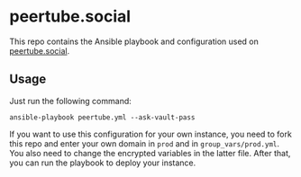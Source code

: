 # peertube.social

This repo contains the Ansible playbook and configuration used on [peertube.social](https://peertube.social).

## Usage

Just run the following command:
```
ansible-playbook peertube.yml --ask-vault-pass
```

If you want to use this configuration for your own instance, you need to fork this repo and enter your own domain in
`prod` and in `group_vars/prod.yml`. You also need to change the encrypted variables in the latter file. After that,
you can run the playbook to deploy your instance.